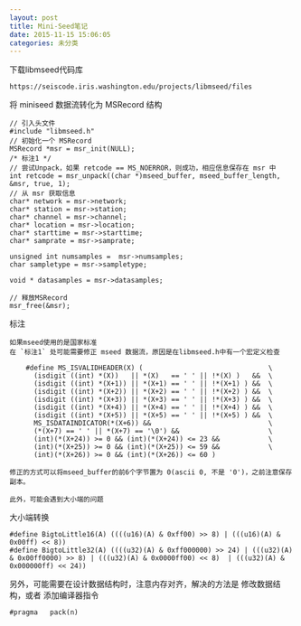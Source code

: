 ```yaml
---
layout: post
title: Mini-Seed笔记 
date: 2015-11-15 15:06:05
categories: 未分类
---
```


下载libmseed代码库

	https://seiscode.iris.washington.edu/projects/libmseed/files

将 miniseed 数据流转化为 MSRecord 结构
	
	
	// 引入头文件
	#include "libmseed.h"
	// 初始化一个 MSRecord
	MSRecord *msr = msr_init(NULL);
	/* 标注1 */
	// 尝试Unpack，如果 retcode == MS_NOERROR，则成功，相应信息保存在 msr 中
	int retcode = msr_unpack((char *)mseed_buffer, mseed_buffer_length, &msr, true, 1);
	// 从 msr 获取信息
	char* network = msr->network;
	char* station = msr->station;
	char* channel = msr->channel;
	char* location = msr->location;
	char* starttime = msr->starttime;
	char* samprate = msr->samprate;

	unsigned int numsamples =  msr->numsamples;
	char sampletype = msr->sampletype;

	void * datasamples = msr->datasamples;

	// 释放MSRecord
	msr_free(&msr);
	

标注

	如果mseed使用的是国家标准
	在 `标注1` 处可能需要修正 mseed 数据流，原因是在libmseed.h中有一个宏定义检查
	
		#define MS_ISVALIDHEADER(X) (                               \
		  (isdigit ((int) *(X))   || *(X)   == ' ' || !*(X) )   &&  \
		  (isdigit ((int) *(X+1)) || *(X+1) == ' ' || !*(X+1) ) &&  \
		  (isdigit ((int) *(X+2)) || *(X+2) == ' ' || !*(X+2) ) &&  \
		  (isdigit ((int) *(X+3)) || *(X+3) == ' ' || !*(X+3) ) &&  \
		  (isdigit ((int) *(X+4)) || *(X+4) == ' ' || !*(X+4) ) &&  \
		  (isdigit ((int) *(X+5)) || *(X+5) == ' ' || !*(X+5) ) &&  \
		  MS_ISDATAINDICATOR(*(X+6)) &&                             \
		  (*(X+7) == ' ' || *(X+7) == '\0') &&                      \
		  (int)(*(X+24)) >= 0 && (int)(*(X+24)) <= 23 &&            \
		  (int)(*(X+25)) >= 0 && (int)(*(X+25)) <= 59 &&            \
		  (int)(*(X+26)) >= 0 && (int)(*(X+26)) <= 60 )
	
	修正的方式可以将mseed_buffer的前6个字节置为 0(ascii 0, 不是 '0')，之前注意保存副本。

	此外，可能会遇到大小端的问题

大小端转换

	
	#define BigtoLittle16(A) ((((u16)(A) & 0xff00) >> 8) | (((u16)(A) & 0x00ff) << 8))
	#define BigtoLittle32(A) ((((u32)(A) & 0xff000000) >> 24) | (((u32)(A) & 0x00ff0000) >> 8) | (((u32)(A) & 0x0000ff00) << 8)  | (((u32)(A) & 0x000000ff) << 24))
	

另外，可能需要在设计数据结构时，注意内存对齐，解决的方法是 修改数据结构，或者 添加编译器指令 

	#pragma   pack(n)



